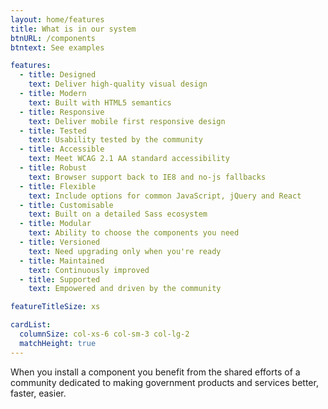```yaml
---
layout: home/features
title: What is in our system
btnURL: /components
btntext: See examples

features:
  - title: Designed
    text: Deliver high-quality visual design
  - title: Modern
    text: Built with HTML5 semantics
  - title: Responsive
    text: Deliver mobile first responsive design
  - title: Tested
    text: Usability tested by the community
  - title: Accessible
    text: Meet WCAG 2.1 AA standard accessibility
  - title: Robust
    text: Browser support back to IE8 and no-js fallbacks
  - title: Flexible
    text: Include options for common JavaScript, jQuery and React
  - title: Customisable
    text: Built on a detailed Sass ecosystem
  - title: Modular
    text: Ability to choose the components you need
  - title: Versioned
    text: Need upgrading only when you're ready
  - title: Maintained
    text: Continuously improved
  - title: Supported
    text: Empowered and driven by the community

featureTitleSize: xs

cardList:
  columnSize: col-xs-6 col-sm-3 col-lg-2
  matchHeight: true
---
```


When you install a component you benefit from the shared efforts of a community dedicated to making government products and services better, faster, easier.
